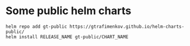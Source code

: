 # Some public helm charts

```
helm repo add gt-public https://gtrafimenkov.github.io/helm-charts-public/
helm install RELEASE_NAME gt-public/CHART_NAME
```
